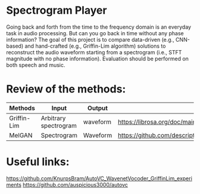 # Spectrogram Player
Going back and forth from the time to the frequency domain is an everyday task in audio processing. But can you go back in time without any phase information? The goal of this project is to compare data-driven (e.g., CNN-based) and hand-crafted (e.g., Griffin-Lim algorithm) solutions to reconstruct the audio waveform starting from a spectrogram (i.e., STFT magnitude with no phase information). Evaluation should be performed on both speech and music.

# Review of the methods:
| Methods     | Input      | Output | Link |
| ----------- | ----------- |------- | ---- |
| Griffin-Lim | Arbitrary spectrogram | waveform | https://librosa.org/doc/main/generated/librosa.griffinlim.html
| MelGAN   | Spectrogram   | Waveform | https://github.com/descriptinc/melgan-neurips

# Useful links:
https://github.com/KnurpsBram/AutoVC_WavenetVocoder_GriffinLim_experiments
https://github.com/auspicious3000/autovc
